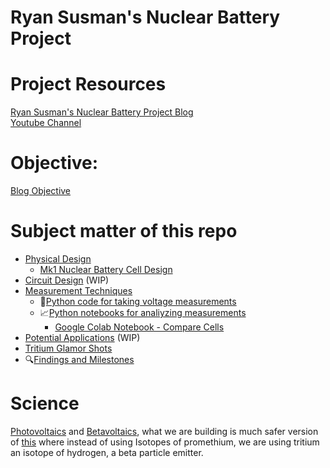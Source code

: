 # Ryan Susman's Nuclear Battery Project 

# Project Resources 
[Ryan Susman's Nuclear Battery Project Blog](https://susmantritiumnuclearbattery.blogspot.com/)  
[Youtube Channel](https://www.youtube.com/channel/UCgzdK6hoZUK6JLURkCWdIGA)

# Objective:  
[Blog Objective](https://susmantritiumnuclearbattery.blogspot.com/2021/11/test-title.html#more)

# Subject matter of this repo
* [Physical Design](https://github.com/darkmatter2222/Nuclear-Battery/tree/main/physical_design)
  * [Mk1 Nuclear Battery Cell Design](https://github.com/darkmatter2222/Nuclear-Battery/tree/main/physical_design#battery-cell-mk1)
* [Circuit Design](https://github.com/darkmatter2222/Nuclear-Battery/tree/main/circuit_diagrams) (WIP)  
* [Measurement Techniques](https://github.com/darkmatter2222/Nuclear-Battery/tree/main/measurement_techniques)
  * :electric_plug:[Python code for taking voltage measurements](https://github.com/darkmatter2222/Nuclear-Battery/tree/main/measurement_techniques/take_measurements)
  * :chart_with_upwards_trend:[Python notebooks for analiyzing measurements](https://github.com/darkmatter2222/Nuclear-Battery/tree/main/measurement_techniques/analiyze_measurements)  
    * [Google Colab Notebook - Compare Cells](https://colab.research.google.com/github/darkmatter2222/Nuclear-Battery/blob/main/measurement_techniques/analiyze_measurements/single_cell_performance_testing.ipynb) 
* [Potential Applications](https://github.com/darkmatter2222/Nuclear-Battery/tree/main/potential_applications) (WIP)  
* [Tritium Glamor Shots](https://github.com/darkmatter2222/Nuclear-Battery/tree/main/images/tritium%20vials)
* :mag:[Findings and Milestones](https://github.com/darkmatter2222/Nuclear-Battery/wiki)

# Science   
[Photovoltaics](https://en.wikipedia.org/wiki/Photovoltaics) and [Betavoltaics](https://en.wikipedia.org/wiki/Betavoltaic_device), what we are building is much safer version of [this](https://arxiv.org/ftp/arxiv/papers/1511/1511.07427.pdf) where instead of using Isotopes of promethium, we are using tritium an isotope of hydrogen, a beta particle emitter.



